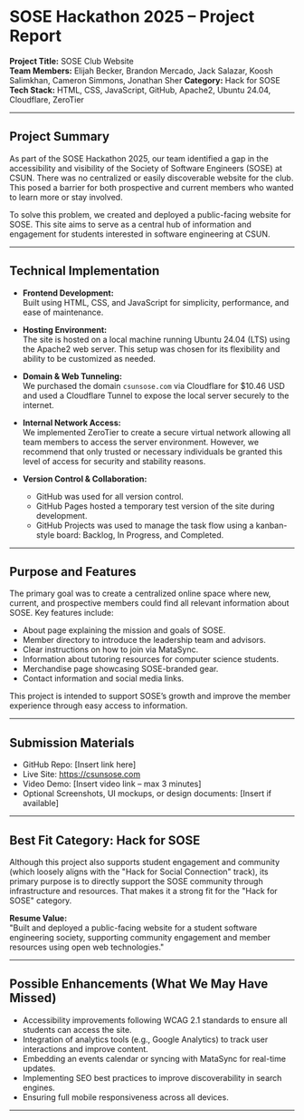 # SOSE Hackathon 2025 – Project Report  
**Project Title:** SOSE Club Website  
**Team Members:** Elijah Becker, Brandon Mercado, Jack Salazar, Koosh Salimkhan, Cameron Simmons, Jonathan Sher
**Category:** Hack for SOSE  
**Tech Stack:** HTML, CSS, JavaScript, GitHub, Apache2, Ubuntu 24.04, Cloudflare, ZeroTier  

---

## Project Summary

As part of the SOSE Hackathon 2025, our team identified a gap in the accessibility and visibility of the Society of Software Engineers (SOSE) at CSUN. There was no centralized or easily discoverable website for the club. This posed a barrier for both prospective and current members who wanted to learn more or stay involved.

To solve this problem, we created and deployed a public-facing website for SOSE. This site aims to serve as a central hub of information and engagement for students interested in software engineering at CSUN.

---

## Technical Implementation

- **Frontend Development:**  
  Built using HTML, CSS, and JavaScript for simplicity, performance, and ease of maintenance.

- **Hosting Environment:**  
  The site is hosted on a local machine running Ubuntu 24.04 (LTS) using the Apache2 web server. This setup was chosen for its flexibility and ability to be customized as needed.

- **Domain & Web Tunneling:**  
  We purchased the domain `csunsose.com` via Cloudflare for $10.46 USD and used a Cloudflare Tunnel to expose the local server securely to the internet.

- **Internal Network Access:**  
  We implemented ZeroTier to create a secure virtual network allowing all team members to access the server environment. However, we recommend that only trusted or necessary individuals be granted this level of access for security and stability reasons.

- **Version Control & Collaboration:**  
  - GitHub was used for all version control.
  - GitHub Pages hosted a temporary test version of the site during development.
  - GitHub Projects was used to manage the task flow using a kanban-style board: Backlog, In Progress, and Completed.

---

## Purpose and Features

The primary goal was to create a centralized online space where new, current, and prospective members could find all relevant information about SOSE. Key features include:

- About page explaining the mission and goals of SOSE.
- Member directory to introduce the leadership team and advisors.
- Clear instructions on how to join via MataSync.
- Information about tutoring resources for computer science students.
- Merchandise page showcasing SOSE-branded gear.
- Contact information and social media links.

This project is intended to support SOSE’s growth and improve the member experience through easy access to information.

---

## Submission Materials

- GitHub Repo: [Insert link here]  
- Live Site: https://csunsose.com  
- Video Demo: [Insert video link – max 3 minutes]  
- Optional Screenshots, UI mockups, or design documents: [Insert if available]

---

## Best Fit Category: Hack for SOSE

Although this project also supports student engagement and community (which loosely aligns with the "Hack for Social Connection" track), its primary purpose is to directly support the SOSE community through infrastructure and resources. That makes it a strong fit for the "Hack for SOSE" category.

**Resume Value:**  
"Built and deployed a public-facing website for a student software engineering society, supporting community engagement and member resources using open web technologies."

---

## Possible Enhancements (What We May Have Missed)

- Accessibility improvements following WCAG 2.1 standards to ensure all students can access the site.
- Integration of analytics tools (e.g., Google Analytics) to track user interactions and improve content.
- Embedding an events calendar or syncing with MataSync for real-time updates.
- Implementing SEO best practices to improve discoverability in search engines.
- Ensuring full mobile responsiveness across all devices.

---
